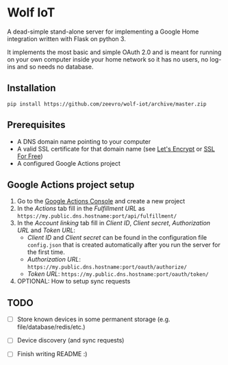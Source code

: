 # Wolf IoT

A dead-simple stand-alone server for implementing a Google Home integration written with Flask on python 3.

It implements the most basic and simple OAuth 2.0 and is meant for running on your own computer inside your home network so it has no users, no log-ins and so needs no database.

## Installation

```pip install https://github.com/zeevro/wolf-iot/archive/master.zip```

## Prerequisites

- A DNS domain name pointing to your computer
- A valid SSL certificate for that domain name (see [Let's Encrypt](https://letsencrypt.org/) or [SSL For Free](https://www.sslforfree.com/))
- A configured Google Actions project

## Google Actions project setup

1. Go to the [Google Actions Console](https://console.actions.google.com/) and create a new project
2. In the *Actions* tab fill in the *Fulfillment URL* as `https://my.public.dns.hostname:port/api/fulfillment/`
3. In the *Account linking* tab fill in *Client ID*, *Client secret*, *Authorization URL* and *Token URL*:
   - *Client ID* and *Client secret* can be found in the configuration file `config.json` that is created automatically after you run the server for the first time.
   - *Authorization URL*: `https://my.public.dns.hostname:port/oauth/authorize/`
   - *Token URL*: `https://my.public.dns.hostname:port/oauth/token/`
4. OPTIONAL: How to setup sync requests

## TODO

- [ ] Store known devices in some permanent storage (e.g. file/database/redis/etc.)
- [ ] Device discovery (and sync requests)
- [ ] Finish writing README :)

